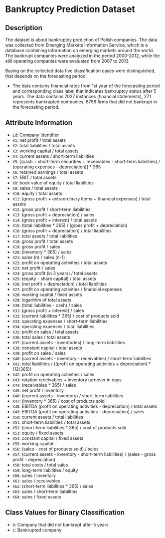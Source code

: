 # Bankruptcy Prediction Dataset

## Description

The dataset is about bankruptcy prediction of Polish companies. The data was collected from Emerging Markets Information Service, which is a database containing information on emerging markets around the world. The bankrupt companies were analyzed in the period 2000-2012, while the still operating companies were evaluated from 2007 to 2013.

Basing on the collected data five classification cases were distinguished, that depends on the forecasting period:

- The data contains financial rates from 1st year of the forecasting period and corresponding class label that indicates bankruptcy status after 5 years. The data contains 7027 instances (financial statements), 271 represents bankrupted companies, 6756 firms that did not bankrupt in the forecasting period.

## Attribute Information

- `Id`: Company Identifier  
- `X1`: net profit / total assets
- `X2`: total liabilities / total assets
- `X3`: working capital / total assets
- `X4`: current assets / short-term liabilities
- `X5`: [(cash + short-term securities + receivables - short-term liabilities) / (operating expenses - depreciation)] * 365
- `X6`: retained earnings / total assets
- `X7`: EBIT / total assets
- `X8`: book value of equity / total liabilities
- `X9`: sales / total assets
- `X10`: equity / total assets
- `X11`: (gross profit + extraordinary items + financial expenses) / total assets
- `X12`: gross profit / short-term liabilities
- `X13`: (gross profit + depreciation) / sales
- `X14`: (gross profit + interest) / total assets
- `X15`: (total liabilities * 365) / (gross profit + depreciation)
- `X16`: (gross profit + depreciation) / total liabilities
- `X17`: total assets / total liabilities
- `X18`: gross profit / total assets
- `X19`: gross profit / sales
- `X20`: (inventory * 365) / sales
- `X21`: sales (n) / sales (n-1)
- `X22`: profit on operating activities / total assets
- `X23`: net profit / sales
- `X24`: gross profit (in 3 years) / total assets
- `X25`: (equity - share capital) / total assets
- `X26`: (net profit + depreciation) / total liabilities
- `X27`: profit on operating activities / financial expenses
- `X28`: working capital / fixed assets
- `X29`: logarithm of total assets
- `X30`: (total liabilities - cash) / sales
- `X31`: (gross profit + interest) / sales
- `X32`: (current liabilities * 365) / cost of products sold
- `X33`: operating expenses / short-term liabilities
- `X34`: operating expenses / total liabilities
- `X35`: profit on sales / total assets
- `X36`: total sales / total assets
- `X37`: (current assets - inventories) / long-term liabilities
- `X38`: constant capital / total assets
- `X39`: profit on sales / sales
- `X40`: (current assets - inventory - receivables) / short-term liabilities
- `X41`: total liabilities / ((profit on operating activities + depreciation) * (12/365))
- `X42`: profit on operating activities / sales
- `X43`: rotation receivables + inventory turnover in days
- `X44`: (receivables * 365) / sales
- `X45`: net profit / inventory
- `X46`: (current assets - inventory) / short-term liabilities
- `X47`: (inventory * 365) / cost of products sold
- `X48`: EBITDA (profit on operating activities - depreciation) / total assets
- `X49`: EBITDA (profit on operating activities - depreciation) / sales
- `X50`: current assets / total liabilities
- `X51`: short-term liabilities / total assets
- `X52`: (short-term liabilities * 365) / cost of products sold
- `X53`: equity / fixed assets
- `X54`: constant capital / fixed assets
- `X55`: working capital
- `X56`: (sales - cost of products sold) / sales
- `X57`: (current assets - inventory - short-term liabilities) / (sales - gross profit - depreciation)
- `X58`: total costs / total sales
- `X59`: long-term liabilities / equity
- `X60`: sales / inventory
- `X61`: sales / receivables
- `X62`: (short-term liabilities * 365) / sales
- `X63`: sales / short-term liabilities
- `X64`: sales / fixed assets

## Class Values for Binary Classification

- `0`: Company that did not bankrupt after 5 years
- `1`: Bankrupted company
